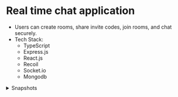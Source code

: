# Real time chat application
- Users can create rooms, share invite codes, join rooms, and chat securely.
- Tech Stack:
  - TypeScript
  - Express.js
  - React.js
  - Recoil
  - Socket.io
  - Mongodb

<details>
  <summary>Snapshots</summary>

  Home page
  ![home1](https://github.com/VaibhavArora314/real-time-chat/assets/84830429/86bd4247-4a1b-4f03-bf41-1f49d6bd18fd)
  ![home2](https://github.com/VaibhavArora314/real-time-chat/assets/84830429/9c68c86c-9b39-404a-aee2-23e178a1bf78)

  Create Group
  ![createGroup](https://github.com/VaibhavArora314/real-time-chat/assets/84830429/dc78f639-0c95-4404-9d4b-9d392ae0a368)
  
  Share invite code
  ![inviteCode](https://github.com/VaibhavArora314/real-time-chat/assets/84830429/c28f45e5-ef78-47a2-a565-f31888554dae)

  Join Group
  ![joinGroup](https://github.com/VaibhavArora314/real-time-chat/assets/84830429/f8901a66-90ba-401a-8c61-cf2a35c77970)

  Chat
  ![chat](https://github.com/VaibhavArora314/real-time-chat/assets/84830429/37f28c9f-89b3-40a7-bb6b-e1d0efaa4c46)

  Sign In
  ![image](https://github.com/VaibhavArora314/real-time-chat/assets/84830429/650ef8c9-599c-4e35-9f2c-c0409669bf01)

  Sign Up
  ![image](https://github.com/VaibhavArora314/real-time-chat/assets/84830429/b730d5b9-70e0-44ca-bbe2-003a444bc8ac)

</details>
